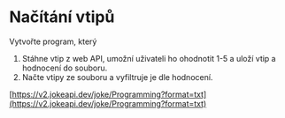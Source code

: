 # Načítání vtipů

Vytvořte program, který 

1) Stáhne vtip z web API, umožní uživateli ho ohodnotit 1-5 a uloží vtip a hodnocení do souboru.
2) Načte vtipy ze souboru a vyfiltruje je dle hodnocení.

[https://v2.jokeapi.dev/joke/Programming?format=txt](https://v2.jokeapi.dev/joke/Programming?format=txt)
